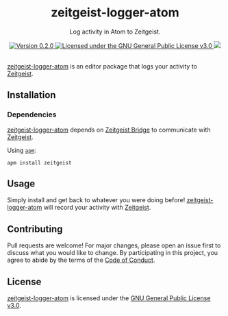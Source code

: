 <div align="center">
  <h1>zeitgeist-logger-atom</h1>
  <p>Log activity in Atom to Zeitgeist.</p>
  <a href="https://github.com/paysonwallach/zeitgeist-logger-atom/releases/latest">
    <img alt="Version 0.2.0" src="https://img.shields.io/badge/version-0.2.0-red.svg?cacheSeconds=2592000&style=flat-square" />
  </a>
  <a href="https://github.com/paysonwallach/zeitgeist-logger-atom/blob/master/LICENSE" target="\_blank">
    <img alt="Licensed under the GNU General Public License v3.0" src="https://img.shields.io/github/license/paysonwallach/zeitgeist-logger-atom?style=flat-square" />
  <a href=https://buymeacoffee.com/paysonwallach>
    <img src=https://img.shields.io/badge/donate-Buy%20me%20a%20coffe-yellow?style=flat-square>
  </a>
  <br>
  <br>
</div>

[zeitgeist-logger-atom](https://github.com/paysonwallach/zeitgeist-logger-atom) is an editor package that logs your activity to [Zeitgeist](https://launchpad.net/zeitgeist-project).

## Installation

### Dependencies

[zeitgeist-logger-atom](https://github.com/paysonwallach/zeitgeist-logger-atom) depends on [Zeitgeist Bridge](https://github.com/paysonwallach/zeitgeist-bridge) to communicate with [Zeitgeist](https://launchpad.net/zeitgeist-project).

Using [`apm`](https://github.com/atom/apm):

```shell
apm install zeitgeist
```

## Usage

Simply install and get back to whatever you were doing before! [zeitgeist-logger-atom](https://github.com/paysonwallach/zeitgeist-logger-atom) will record your activity with [Zeitgeist](https://launchpad.net/zeitgeist-project).

## Contributing

Pull requests are welcome! For major changes, please open an issue first to discuss what you would like to change. By participating in this project, you agree to abide by the terms of the [Code of Conduct](https://github.com/paysonwallach/zeitgeist-logger-atom/blob/master/CODE_OF_CONDUCT.md).

## License

[zeitgeist-logger-atom](https://github.com/paysonwallach/zeitgeist-logger-atom) is licensed under the [GNU General Public License v3.0](https://github.com/paysonwallach/zeitgeist-logger-atom/blob/master/LICENSE).
